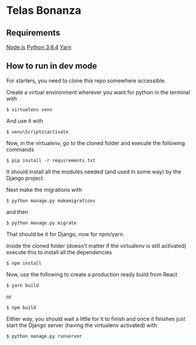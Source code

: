 # Telas Bonanza

## Requirements

[Node.js](https://nodejs.org/)
[Python 3.6.4](https://www.python.org/downloads/)
[Yarn](https://yarnpkg.com/es-ES/)

## How to run in dev mode

For starters, you need to clone this repo somewhere accessible.

Create a virtual environment wherever you want for python in the terminal with
```
$ virtualenv venv
```
And use it with

```
$ venv\Scripts\activate
```
Now, in the virtualenv, go to the cloned folder and execute the following commands

```
$ pip install -r requirements.txt
```
It should install all the modules needed (and used in some way) by the Django project.

Next make the migrations with

```
$ python manage.py makemigrations
```
and then

```
$ python manage.py migrate
```
That should be it for Django, now for npm/yarn.

Inside the cloned folder (doesn't matter if the virtualenv is still activated) execute this to install all the dependencies
```
$ npm install
```

Now, use the following to create a production ready build from React
```
$ yarn build
```
or
```
$ npm build
```
Either way, you should wait a little for it to finish and once it finishes just start the Django server (having the virtualenv activated) with 

```
$ python manage.py runserver
```
